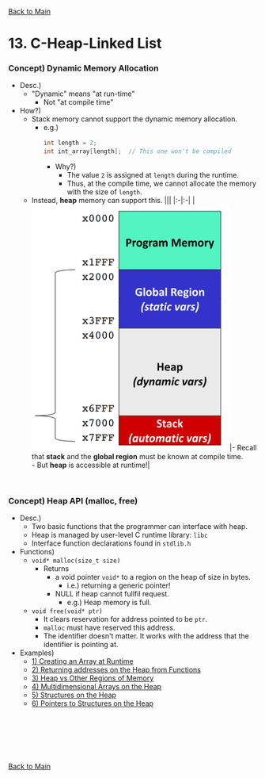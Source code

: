 [Back to Main](../main.md)

# 13. C-Heap-Linked List
### Concept) Dynamic Memory Allocation
- Desc.)
  - "Dynamic" means "at run-time"
    - Not "at compile time"
- How?)
  - Stack memory cannot support the dynamic memory allocation.
    - e.g.)
        ```c
        int length = 2;
        int int_array[length];  // This one won't be compiled
        ```
        - Why?)
          - The value `2` is assigned at `length` during the runtime.
          - Thus, at the compile time, we cannot allocate the memory with the size of `length`.
  - Instead, **heap** memory can support this.
    |||
    |:-|:-|
    |<img src="../images/m13/001.png" width="400px">|- Recall that **stack** and the **global region** must be known at compile time.<br>- But **heap** is accessible at runtime!|
    
<br>

### Concept) Heap API (malloc, free)
- Desc.)
  - Two basic functions that the programmer can interface with heap.
  - Heap is managed by user-level C runtime library: `libc`
  - Interface function declarations found in `stdlib.h`
- Functions)
  - `void* malloc(size_t size)`
    - Returns
      - a void pointer `void*` to a region on the heap of size in bytes.
        - i.e.) returning a generic pointer!
      - NULL if heap cannot fullfil request.
        - e.g.) Heap memory is full.
  - `void free(void* ptr)`
    - It clears reservation for address pointed to be `ptr`.
    - `malloc` must have reserved this address.
    - The identifier doesn't matter. It works with the address that the identifier is pointing at.
- Examples)
  - [1) Creating an Array at Runtime](m13eg.md#eg1-creating-an-array-at-runtime)
  - [2) Returning addresses on the Heap from Functions](m13eg.md#eg2-returning-addresses-on-the-heap-from-functions)
  - [3) Heap vs Other Regions of Memory](m13eg.md#eg3-heap-vs-other-regions-of-memory)
  - [4) Multidimensional Arrays on the Heap](m13eg.md#eg4-multidimensional-arrays-on-the-heap)
  - [5) Structures on the Heap](m13eg.md#eg5-structures-on-the-heap)
  - [6) Pointers to Structures on the Heap](m13eg.md#eg6-pointers-to-structures-on-the-heap)

<br><br>






<br><br>

[Back to Main](../main.md)